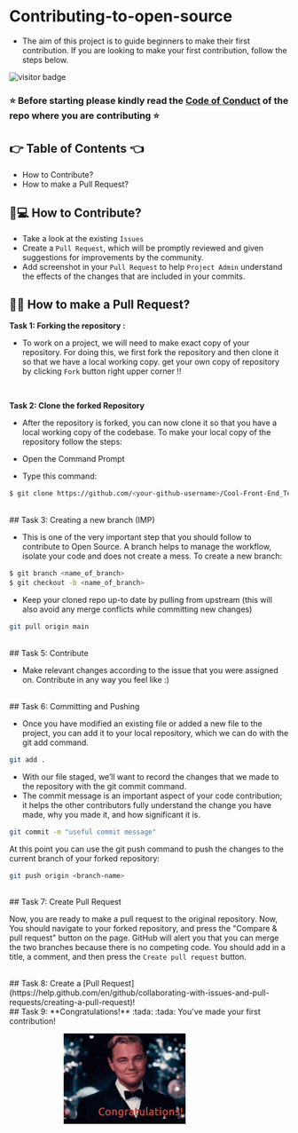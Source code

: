 # Contributing-to-open-source
- The aim of this project is to guide beginners to make their first contribution. If you are looking to make your first contribution, follow the steps below.

![visitor badge](https://visitor-badge.glitch.me/badge?page_id=TG922/Contributing-to-open-source&left_color=default&right_color=red)

### :star: Before starting please kindly read the [Code of Conduct](/CODE_OF_CONDUCT.md) of the repo where you are contributing :star:

## :point_right: Table of Contents :point_left:
  - How to Contribute?
  - How to make a Pull Request?

## :thinking:💻 How to Contribute?

- Take a look at the existing ```Issues```
- Create a ```Pull Request```, which will be promptly reviewed and given suggestions for improvements by the community.
- Add screenshot in your ```Pull Request``` to help ```Project Admin``` understand the effects of the changes that are included in your commits.


## :man_shrugging: How to make a Pull Request?

**Task 1: Forking the repository :**

- To work on a project, we will need to make exact copy of your repository. For doing this, we first fork the repository and then clone it so that we have a local working copy. get your own copy of repository by clicking ```Fork``` button right upper corner !!
 
<br>

**Task 2: Clone the forked Repository**

- After the repository is forked, you can now clone it so that you have a local working copy of the codebase. To make your local copy of the repository follow the steps:

- Open the Command Prompt
- Type this command:

```bash
$ git clone https://github.com/<your-github-username>/Cool-Front-End_Templates
```

<br>
## Task 3: Creating a new branch (IMP)

- This is one of the very important step that you should follow to contribute to Open Source. A branch helps to manage the workflow, isolate your code and does not create a mess. To create a new branch:

```bash
$ git branch <name_of_branch>
$ git checkout -b <name_of_branch>
```

- Keep your cloned repo up-to date by pulling from upstream (this will also avoid any merge conflicts while committing new changes)

```bash
git pull origin main
```

<br>
## Task 5: Contribute

- Make relevant changes according to the issue that you were assigned on. Contribute in any way you feel like :)

<br>
## Task 6: Committing and Pushing

- Once you have modified an existing file or added a new file to the project, you can add it to your local repository, which we can do with the git add command.

```bash
git add .
```

- With our file staged, we’ll want to record the changes that we made to the repository with the git commit command.
- The commit message is an important aspect of your code contribution; it helps the other contributors fully understand the change you have made, why you made it, and how significant it is.

```bash
git commit -m "useful commit message"
```

At this point you can use the git push command to push the changes to the current branch of your forked repository:

```bash
git push origin <branch-name>
```

<br>
## Task 7: Create Pull Request

Now, you are ready to make a pull request to the original repository. Now, You should navigate to your forked repository, and press the "Compare & pull request" button on the page. GitHub will alert you that you can merge the two branches because there is no competing code. You should add in a title, a comment, and then press the ```Create pull request``` button.

<br>
## Task 8: Create a [Pull Request](https://help.github.com/en/github/collaborating-with-issues-and-pull-requests/creating-a-pull-request)!

<br>
## Task 9: **Congratulations!** :tada: :tada: You've made your first contribution!

&nbsp;&nbsp;&nbsp;&nbsp;&nbsp;&nbsp;&nbsp;&nbsp;&nbsp;&nbsp;&nbsp;&nbsp;&nbsp;&nbsp;&nbsp;&nbsp;&nbsp;&nbsp;&nbsp;&nbsp;&nbsp;&nbsp;&nbsp;&nbsp;&nbsp;<img src= "https://github.com/TG922/Contributing-to-open-source/blob/main/Images/Leonardo%20congrats.gif">

<br>


